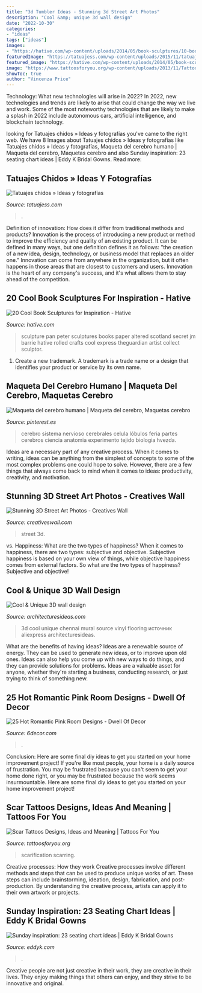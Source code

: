 ```yaml
---
title: "3d Tumbler Ideas - Stunning 3d Street Art Photos"
description: "Cool &amp; unique 3d wall design"
date: "2022-10-30"
categories:
- "ideas"
tags: ["ideas"]
images:
- "https://hative.com/wp-content/uploads/2014/05/book-sculptures/10-book-sculpture.jpg"
featuredImage: "https://tatuajess.com/wp-content/uploads/2015/11/tatuajes-chidos-5.jpg"
featured_image: "https://hative.com/wp-content/uploads/2014/05/book-sculptures/10-book-sculpture.jpg"
image: "https://www.tattoosforyou.org/wp-content/uploads/2013/11/Tattoo-Scarring-768x1024.jpg"
ShowToc: true
author: "Vincenza Price"
---
```



Technology: What new technologies will arise in 2022?
In 2022, new technologies and trends are likely to arise that could change the way we live and work. Some of the most noteworthy technologies that are likely to make a splash in 2022 include autonomous cars, artificial intelligence, and blockchain technology.

	

		
looking for Tatuajes chidos » Ideas y fotografías you've came to the right web. We have 8 Images about Tatuajes chidos » Ideas y fotografías like Tatuajes chidos » Ideas y fotografías, Maqueta del cerebro humano | Maqueta del cerebro, Maquetas cerebro and also Sunday inspiration: 23 seating chart ideas | Eddy K Bridal Gowns. Read more:
		
    
## Tatuajes Chidos » Ideas Y Fotografías

<img loading=lazy src="https://tatuajess.com/wp-content/uploads/2015/11/tatuajes-chidos-5.jpg" onerror="this.onerror=null;this.src='https://tse3.mm.bing.net/th?id=OIP.mZIUtcH4l0LPreTDO8pZfwHaLJ&amp;pid=15.1';" alt="Tatuajes chidos » Ideas y fotografías">

_Source: tatuajess.com_

>. 

	

Definition of innovation: How does it differ from traditional methods and products?
Innovation is the process of introducing a new product or method to improve the efficiency and quality of an existing product. It can be defined in many ways, but one definition defines it as follows: "the creation of a new idea, design, technology, or business model that replaces an older one." Innovation can come from anywhere in the organization, but it often happens in those areas that are closest to customers and users. Innovation is the heart of any company's success, and it's what allows them to stay ahead of the competition.

    
## 20 Cool Book Sculptures For Inspiration - Hative

<img loading=lazy src="https://hative.com/wp-content/uploads/2014/05/book-sculptures/10-book-sculpture.jpg" onerror="this.onerror=null;this.src='https://tse3.mm.bing.net/th?id=OIP.Im3cP1f978YHEH7JcOZNdwHaLH&amp;pid=15.1';" alt="20 Cool Book Sculptures for Inspiration - Hative">

_Source: hative.com_

>sculpture pan peter sculptures books paper altered scotland secret jm barrie hative rolled crafts cool express theguardian artist collect sculptor. 

	

1. Create a new trademark. A trademark is a trade name or a design that identifies your product or service by its own name.

    
## Maqueta Del Cerebro Humano | Maqueta Del Cerebro, Maquetas Cerebro

<img loading=lazy src="https://i.pinimg.com/736x/f7/fe/db/f7fedb998eeff0ab2de84e77fba361f1.jpg" onerror="this.onerror=null;this.src='https://tse2.mm.bing.net/th?id=OIP.EObC1jyGWOmzDZ7fgz3ubwAAAA&amp;pid=15.1';" alt="Maqueta del cerebro humano | Maqueta del cerebro, Maquetas cerebro">

_Source: pinterest.es_

>cerebro sistema nervioso cerebrales celula lóbulos feria partes cerebros ciencia anatomia experimento tejido biologia hvezda. 

	

Ideas are a necessary part of any creative process. When it comes to writing, ideas can be anything from the simplest of concepts to some of the most complex problems one could hope to solve. However, there are a few things that always come back to mind when it comes to ideas: productivity, creativity, and motivation.

    
## Stunning 3D Street Art Photos - Creatives Wall

<img loading=lazy src="https://www.creativeswall.com/wp-content/uploads/2014/05/265-e1400610681192.jpg" onerror="this.onerror=null;this.src='https://tse1.mm.bing.net/th?id=OIP.L6J3AuwaV8K7MtOo9hFHmgHaKt&amp;pid=15.1';" alt="Stunning 3D Street Art Photos - Creatives Wall">

_Source: creativeswall.com_

>street 3d. 

	

vs. Happiness: What are the two types of happiness?
When it comes to happiness, there are two types: subjective and objective. Subjective happiness is based on your own view of things, while objective happiness comes from external factors. So what are the two types of happiness? Subjective and objective!

    
## Cool &amp; Unique 3D Wall Design

<img loading=lazy src="http://architecturesideas.com/wp-content/uploads/2017/05/06-19.jpg" onerror="this.onerror=null;this.src='https://tse3.mm.bing.net/th?id=OIP.87x8uD3WK5M1VCRY2WbwkAHaF3&amp;pid=15.1';" alt="Cool &amp; Unique 3D wall design">

_Source: architecturesideas.com_

>3d cool unique chennai mural source vinyl flooring источник aliexpress architecturesideas. 

	

What are the benefits of having ideas?
Ideas are a renewable source of energy. They can be used to generate new ideas, or to improve upon old ones. Ideas can also help you come up with new ways to do things, and they can provide solutions for problems. Ideas are a valuable asset for anyone, whether they're starting a business, conducting research, or just trying to think of something new.

    
## 25 Hot Romantic Pink Room Designs - Dwell Of Decor

<img loading=lazy src="https://4.bp.blogspot.com/-i3NAUgWawnw/V9L4OO2DpVI/AAAAAAAArzw/F9O06LShKSkSKUTrqJwkzQWpedRlQdDvgCLcB/s1600/girl-bedroom-ideas-with-pink-walls.jpg" onerror="this.onerror=null;this.src='https://tse3.mm.bing.net/th?id=OIP.pmOrJ2pTqQr2itMdszG45AHaJ3&amp;pid=15.1';" alt="25 Hot Romantic Pink Room Designs - Dwell Of Decor">

_Source: 6decor.com_

>. 

	

Conclusion: Here are some final diy ideas to get you started on your home improvement project!
If you're like most people, your home is a daily source of frustration. You may be frustrated because you can't seem to get your home done right, or you may be frustrated because the work seems insurmountable. Here are some final diy ideas to get you started on your home improvement project!

    
## Scar Tattoos Designs, Ideas And Meaning | Tattoos For You

<img loading=lazy src="https://www.tattoosforyou.org/wp-content/uploads/2013/11/Tattoo-Scarring-768x1024.jpg" onerror="this.onerror=null;this.src='https://tse2.mm.bing.net/th?id=OIP.8BHlac6xrC0TSrPQMd5XbQHaJ4&amp;pid=15.1';" alt="Scar Tattoos Designs, Ideas and Meaning | Tattoos For You">

_Source: tattoosforyou.org_

>scarification scarring. 

	

Creative processes: How they work
Creative processes involve different methods and steps that can be used to produce unique works of art. These steps can include brainstorming, ideation, design, fabrication, and post-production. By understanding the creative process, artists can apply it to their own artwork or projects.

    
## Sunday Inspiration: 23 Seating Chart Ideas | Eddy K Bridal Gowns

<img loading=lazy src="https://eddyk.com/wp-content/uploads/2016/10/sunday-inspiration-seating-chart-20.jpg" onerror="this.onerror=null;this.src='https://tse4.mm.bing.net/th?id=OIP.QLhXIRQXbVatuCQpwaCHDAHaLG&amp;pid=15.1';" alt="Sunday inspiration: 23 seating chart ideas | Eddy K Bridal Gowns">

_Source: eddyk.com_

>. 

	

Creative people are not just creative in their work, they are creative in their lives. They enjoy making things that others can enjoy, and they strive to be innovative and original.

